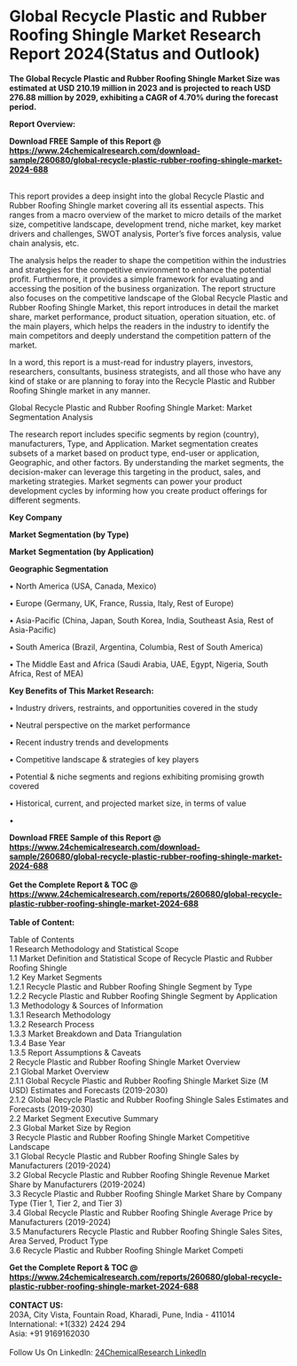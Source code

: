 <h1>Global Recycle Plastic and Rubber Roofing Shingle Market Research Report 2024(Status and Outlook)</h1><p><strong>The Global Recycle Plastic and Rubber Roofing Shingle Market Size was estimated at USD 210.19 million in 2023 and is projected to reach USD 276.88 million by 2029, exhibiting a CAGR of 4.70% during the forecast period.</strong></p><p>
</p><p><strong>Report Overview:</strong></p><div><b>Download FREE Sample of this Report @ 
            <a href="https://www.24chemicalresearch.com/download-sample/260680/global-recycle-plastic-rubber-roofing-shingle-market-2024-688">
            https://www.24chemicalresearch.com/download-sample/260680/global-recycle-plastic-rubber-roofing-shingle-market-2024-688</a></b></div><br><p>
This report provides a deep insight into the global Recycle Plastic and Rubber Roofing Shingle market covering all its essential aspects. This ranges from a macro overview of the market to micro details of the market size, competitive landscape, development trend, niche market, key market drivers and challenges, SWOT analysis, Porter’s five forces analysis, value chain analysis, etc.</p><p>
The analysis helps the reader to shape the competition within the industries and strategies for the competitive environment to enhance the potential profit. Furthermore, it provides a simple framework for evaluating and accessing the position of the business organization. The report structure also focuses on the competitive landscape of the Global Recycle Plastic and Rubber Roofing Shingle Market, this report introduces in detail the market share, market performance, product situation, operation situation, etc. of the main players, which helps the readers in the industry to identify the main competitors and deeply understand the competition pattern of the market.</p><p>
In a word, this report is a must-read for industry players, investors, researchers, consultants, business strategists, and all those who have any kind of stake or are planning to foray into the Recycle Plastic and Rubber Roofing Shingle market in any manner.</p><p>
Global Recycle Plastic and Rubber Roofing Shingle Market: Market Segmentation Analysis</p><p>
The research report includes specific segments by region (country), manufacturers, Type, and Application. Market segmentation creates subsets of a market based on product type, end-user or application, Geographic, and other factors. By understanding the market segments, the decision-maker can leverage this targeting in the product, sales, and marketing strategies. Market segments can power your product development cycles by informing how you create product offerings for different segments.</p><p>
<strong>Key Company</strong></p><p>
</p><p>
</p><p><strong>Market Segmentation (by Type)</strong></p><p>
</p><p>
</p><p><strong>Market</strong> <strong>Segmentation (by Application)</strong></p><p>
</p><p>
</p><p><strong>Geographic Segmentation</strong></p><p>
• North America (USA, Canada, Mexico)</p><p>
• Europe (Germany, UK, France, Russia, Italy, Rest of Europe)</p><p>
• Asia-Pacific (China, Japan, South Korea, India, Southeast Asia, Rest of Asia-Pacific)</p><p>
• South America (Brazil, Argentina, Columbia, Rest of South America)</p><p>
• The Middle East and Africa (Saudi Arabia, UAE, Egypt, Nigeria, South Africa, Rest of MEA)</p><p>
</p><p>
<strong>Key Benefits of This Market Research:</strong></p><p>
• Industry drivers, restraints, and opportunities covered in the study</p><p>
• Neutral perspective on the market performance</p><p>
• Recent industry trends and developments</p><p>
• Competitive landscape &amp; strategies of key players</p><p>
• Potential &amp; niche segments and regions exhibiting promising growth covered</p><p>
• Historical, current, and projected market size, in terms of value</p><p>
•</p><div><b>Download FREE Sample of this Report @ 
            <a href="https://www.24chemicalresearch.com/download-sample/260680/global-recycle-plastic-rubber-roofing-shingle-market-2024-688">
            https://www.24chemicalresearch.com/download-sample/260680/global-recycle-plastic-rubber-roofing-shingle-market-2024-688</a></b></div><br><div><b>Get the Complete Report & TOC @ 
            <a href="https://www.24chemicalresearch.com/reports/260680/global-recycle-plastic-rubber-roofing-shingle-market-2024-688">
            https://www.24chemicalresearch.com/reports/260680/global-recycle-plastic-rubber-roofing-shingle-market-2024-688</a></b></div><br>
            <b>Table of Content:</b><p>Table of Contents<br />
1 Research Methodology and Statistical Scope<br />
1.1 Market Definition and Statistical Scope of Recycle Plastic and Rubber Roofing Shingle<br />
1.2 Key Market Segments<br />
1.2.1 Recycle Plastic and Rubber Roofing Shingle Segment by Type<br />
1.2.2 Recycle Plastic and Rubber Roofing Shingle Segment by Application<br />
1.3 Methodology & Sources of Information<br />
1.3.1 Research Methodology<br />
1.3.2 Research Process<br />
1.3.3 Market Breakdown and Data Triangulation<br />
1.3.4 Base Year<br />
1.3.5 Report Assumptions & Caveats<br />
2 Recycle Plastic and Rubber Roofing Shingle Market Overview<br />
2.1 Global Market Overview<br />
2.1.1 Global Recycle Plastic and Rubber Roofing Shingle Market Size (M USD) Estimates and Forecasts (2019-2030)<br />
2.1.2 Global Recycle Plastic and Rubber Roofing Shingle Sales Estimates and Forecasts (2019-2030)<br />
2.2 Market Segment Executive Summary<br />
2.3 Global Market Size by Region<br />
3 Recycle Plastic and Rubber Roofing Shingle Market Competitive Landscape<br />
3.1 Global Recycle Plastic and Rubber Roofing Shingle Sales by Manufacturers (2019-2024)<br />
3.2 Global Recycle Plastic and Rubber Roofing Shingle Revenue Market Share by Manufacturers (2019-2024)<br />
3.3 Recycle Plastic and Rubber Roofing Shingle Market Share by Company Type (Tier 1, Tier 2, and Tier 3)<br />
3.4 Global Recycle Plastic and Rubber Roofing Shingle Average Price by Manufacturers (2019-2024)<br />
3.5 Manufacturers Recycle Plastic and Rubber Roofing Shingle Sales Sites, Area Served, Product Type<br />
3.6 Recycle Plastic and Rubber Roofing Shingle Market Competi</p><div><b>Get the Complete Report & TOC @ 
            <a href="https://www.24chemicalresearch.com/reports/260680/global-recycle-plastic-rubber-roofing-shingle-market-2024-688">
            https://www.24chemicalresearch.com/reports/260680/global-recycle-plastic-rubber-roofing-shingle-market-2024-688</a></b></div><br><b>CONTACT US:</b><br>
            203A, City Vista, Fountain Road, Kharadi, Pune, India - 411014<br>
            International: +1(332) 2424 294<br>
            Asia: +91 9169162030 <br><br>
            Follow Us On LinkedIn: <a href="https://www.linkedin.com/company/24chemicalresearch/">24ChemicalResearch LinkedIn</a>